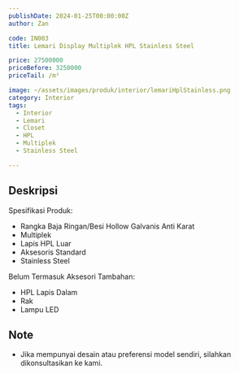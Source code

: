 ```yaml
---
publishDate: 2024-01-25T00:00:00Z
author: Zan

code: IN003
title: Lemari Display Multiplek HPL Stainless Steel

price: 27500000
priceBefore: 3250000
priceTail: /m²

image: ~/assets/images/produk/interior/lemariHplStainless.png
category: Interior
tags:
  - Interior
  - Lemari
  - Closet
  - HPL
  - Multiplek
  - Stainless Steel

---
```


## Deskripsi

Spesifikasi Produk:
- Rangka Baja Ringan/Besi Hollow Galvanis Anti Karat
- Multiplek
- Lapis HPL Luar
- Aksesoris Standard
- Stainless Steel

Belum Termasuk Aksesori Tambahan:
- HPL Lapis Dalam
- Rak
- Lampu LED

## Note
- Jika mempunyai desain atau preferensi model sendiri, silahkan dikonsultasikan ke kami.
